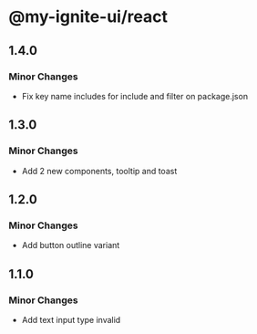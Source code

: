 # @my-ignite-ui/react

## 1.4.0

### Minor Changes

- Fix key name includes for include and filter on package.json

## 1.3.0

### Minor Changes

- Add 2 new components, tooltip and toast

## 1.2.0

### Minor Changes

- Add button outline variant

## 1.1.0

### Minor Changes

- Add text input type invalid
